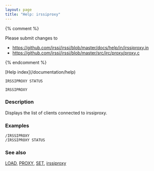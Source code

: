 ```yaml
---
layout: page
title: "Help: irssiproxy"
---
```


{% comment %}

Please submit changes to
- https://github.com/irssi/irssi/blob/master/docs/help/in/irssiproxy.in
- https://github.com/irssi/irssi/blob/master/src/irc/proxy/proxy.c


{% endcomment %}
<nav markdown="1">
[Help index](/documentation/help)
</nav>

<div class="highlight irssisyntax"><pre style="\-\-cmdlen:16ch"><code><span class="synB">IRSSIPROXY</span> <span class="synB">STATUS</span></code></pre></div>


<div class="highlight irssisyntax"><pre style="\-\-cmdlen:-2ch"><code><span class="synB">IRSSIPROXY</span></code></pre></div>



### Description ###

Displays the list of clients connected to irssiproxy.

### Examples ###

    /IRSSIPROXY
    /IRSSIPROXY STATUS

### See also ###
[LOAD](/documentation/help/load), [PROXY](/documentation/help/proxy), [SET](/documentation/help/set), [irssiproxy](/documentation/help/irssiproxy)

